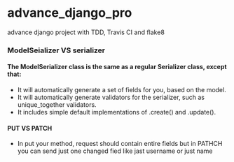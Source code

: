 # advance_django_pro
advance django project with TDD, Travis CI and flake8

### ModelSeializer VS serializer
#### The ModelSerializer class is the same as a regular Serializer class, except that:
* It will automatically generate a set of fields for you, based on the model.
* It will automatically generate validators for the serializer, such as unique_together validators.
* It includes simple default implementations of .create() and .update().
#### PUT VS PATCH
* In put your method, request should contain entire fields but in PATHCH you can send just one changed fied like jast username or just name
